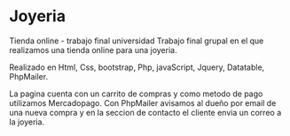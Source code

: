 # Joyeria
Tienda online - trabajo final universidad
Trabajo final grupal en el que realizamos una tienda online para una joyeria. 

Realizado en Html, Css, bootstrap, Php, javaScript, Jquery, Datatable, PhpMailer.

La pagina cuenta con un carrito de compras y como metodo de pago utilizamos Mercadopago. 
Con PhpMailer avisamos al dueño por email de una nueva compra y en la seccion de contacto el cliente envia un correo a la joyeria.
